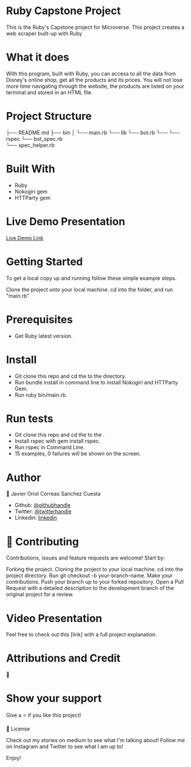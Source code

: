 # Ruby Capstone Project
This is the Ruby's Capstone project for Microverse. This project creates a web scraper built-up with Ruby

# What it does
With this program, built with Ruby, you can access to all the data from Disney's online shop, get all the products and its prices. You will not lose more time navigating through the website, the products are listed on your terminal and stored in an HTML file.

# Project Structure

├── README.md
├── bin
│   └── main.rb
└── lib
    └── bot.rb
    └── 
└── rspec
    └── bot_spec.rb    
    └── spec_helper.rb

# Built With
- Ruby
- Nokogiri gem
- HTTParty gem

# Live Demo Presentation
[Live Demo Link]()

# Getting Started
To get a local copy up and running follow these simple example steps.

Clone the project unto your local machine.
cd into the folder, and run "main.rb"

# Prerequisites
- Get Ruby latest version.

# Install
- Git clone this repo and cd the to the  directory.
- Run bundle install in command line to install Nokogiri and HTTParty Gem.
- Run ruby bin/main.rb.

# Run tests
- Git clone this repo and cd the to the .
- Install rspec with gem install rspec.
- Run rspec in Command Line.
- 15 examples, 0 failures will be shown on the screen.

# Author

👤 Javier Oriol Correas Sanchez Cuesta

- Github: [@githubhandle](https://github.com/javitocor)
- Twitter: [@twitterhandle](https://twitter.com/JavierCorreas4)
- Linkedin: [linkedin](https://www.linkedin.com/in/javier-correas-sanchez-cuesta-15289482/)

# 🤝 Contributing
Contributions, issues and feature requests are welcome! Start by:

Forking the project.
Cloning the project to your local machine.
cd into the project directory.
Run git checkout -b your-branch-name.
Make your contributions.
Push your branch up to your forked repository.
Open a Pull Request with a detailed description to the development branch of the original project for a review.

# Video Presentation
Feel free to check out this [link] with a full project explanation.

# Attributions and Credit
🚀

# Show your support
Give a ⭐️ if you like this project!

📝 License

Check out my stories on medium to see what I'm talking about! Follow me on Instagram and Twitter to see what I am up to!

Enjoy!
